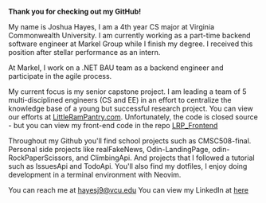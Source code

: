 **Thank you for checking out my GitHub!**

My name is Joshua Hayes, I am a 4th year CS major at Virginia Commonwealth University. I am currently working as a part-time backend software engineer at Markel Group while I finish my degree. I received this position after stellar performance as an intern. 

At Markel, I work on a .NET BAU team as a backend engineer and participate in the agile process. 

My current focus is my senior capstone project. I am leading a team of 5 multi-disciplined engineers (CS and EE) in an effort to centralize the knowledge base of a young but successful research project. You can view our efforts at [LittleRamPantry.com](http://littlerampantries.com). Unfortunately, the code is closed source - but you can view my front-end code in the repo [LRP_Frontend](https://github.com/joshuahayesVCU/LRP_Frontend)

Throughout my Github you'll find school projects such as CMSC508-final. Personal side projects like realFakeNews, Odin-LandingPage, odin-RockPaperScissors, and ClimbingApi. And projects that I followed a tutorial such as IssuesApi and TodoApi. You'll also find my dotfiles, I enjoy doing development in a terminal environment with Neovim. 

You can reach me at hayesj9@vcu.edu
You can view my LinkedIn at [here](https://www.linkedin.com/in/joshua-hayes-vcu/)
